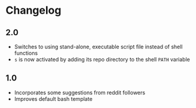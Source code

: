 # Changelog

## 2.0

* Switches to using stand-alone, executable script file instead of shell
  functions
* `s` is now activated by adding its repo directory to the shell `PATH`
  variable

## 1.0

* Incorporates some suggestions from reddit followers
* Improves default bash template

